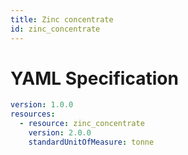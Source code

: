 ```yaml
---
title: Zinc concentrate
id: zinc_concentrate
---
```




# YAML Specification

```yaml
version: 1.0.0
resources:
  - resource: zinc_concentrate
    version: 2.0.0
    standardUnitOfMeasure: tonne
```



